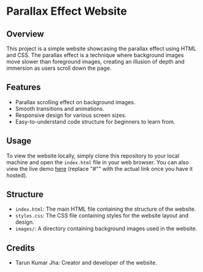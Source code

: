 

# Parallax Effect Website

## Overview

This project is a simple website showcasing the parallax effect using HTML and CSS. The parallax effect is a technique where background images move slower than foreground images, creating an illusion of depth and immersion as users scroll down the page.

## Features

- Parallax scrolling effect on background images.
- Smooth transitions and animations.
- Responsive design for various screen sizes.
- Easy-to-understand code structure for beginners to learn from.

## Usage

To view the website locally, simply clone this repository to your local machine and open the `index.html` file in your web browser. You can also view the live demo [here](#) (replace "#"" with the actual link once you have it hosted).

## Structure

- `index.html`: The main HTML file containing the structure of the website.
- `styles.css`: The CSS file containing styles for the website layout and design.
- `images/`: A directory containing background images used in the website.

## Credits

- Tarun Kumar Jha: Creator and developer of the website.
